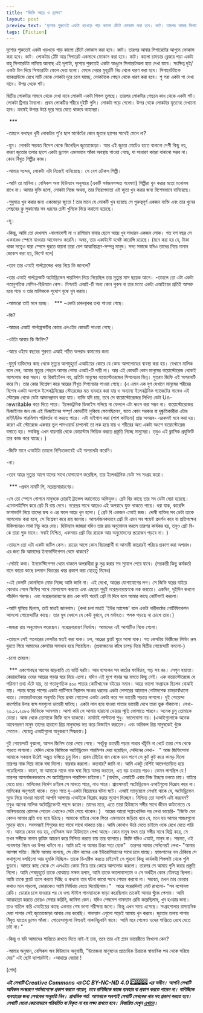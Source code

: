 ```yaml
---
title: "জিফি আদ্রে ও ড্রাগন"
layout: post
preview_text: 'দৃশ্যের শুরুতেই একটা খড়খড়ে গাড় কালো ঠোঁটে ফোকাস করা হবে। কাট। তারপর আবার সিগারেটের আগুনে ফোকাস করা হবে।'
tags: [Fiction]
---
```


দৃশ্যের শুরুতেই একটা খড়খড়ে গাড় কালো ঠোঁটে ফোকাস করা হবে। কাট। তারপর আবার সিগারেটের আগুনে ফোকাস করা হবে। কাট। লোকটার ঠোঁট আর সিগারেট একসাথে ফোকাস করা হবে। কাট। কালো চামড়ার ব্লেজার পড়া একটা বাহু সিগারেটটা নামিয়ে আনছে এই দৃশ্যটা, দৃশ্যের শুরুতেই একটা আঙুলে সিগারেটঅলা হাত দেখা যাবে। সংক্ষিপ্ত দুই/একটা টান দিয়ে সিগারেটটা ফেলে দেয়া হলো। ফেলে দেয়ার মুহূর্তটি নিচ থেকে ধারণ করা হবে। সিগারেটটাকে ব্যাকগ্রাউন্ডে রেখে মাটি থেকে লোকটা দূরে চলে যাচ্ছে, লোকটাকে পেছন থেকে ধারণ করা হবে। শু পরা একটা পা দেখা যাবে। উপর থেকে শট। 

দ্বিতীয় লোকটার সামনে থেকে দেখা যাবে লোকটা একটা পিস্তল তুলছে। তারপর লোকটার পেছনে কাধ থেকে একটা শট। লোকটা ট্রিগার টানলো। প্রথম লোকটির শরীরে দুইটি গুলি। লোকটা পড়ে গেলো। উপর থেকে লোকটার মৃতদেহ দেখানো হবে। ক্রমেই উপরে উঠে দূরে সরে যেতে থাকবে ক্যামেরা। 

&nbsp;
        ***
<!-- ঘিয়ে কালার ডেস্কে একটা লোক একহাতে আঙুল নাচাচ্ছে। সে বলে- -->

-তাহলে বলছেন খুনী লোকটার শু'র ছাপ মার্কেটের কোন জুতার ছাপের সাথেই মেলে না? 

-হুম। লোকটা সম্ভবত বিদেশ থেকে কিনেছিল জুতোজোড়া। আর এই জুতো মোটেও হাতে বানানো দেশী কিছু নয়, কারণ জুতোর তলার ছাপে একটা ড্র্যাগন এমনভাবে আঁকা অবস্থায় পাওয়া গেছে, যা সাধারণ কারো বানানো সম্ভব না। কোন নিঁখুত শিল্পীর কাজ।

-আমার সন্দেহ, লোকটা এটা নিজেই বানিয়েছে। সে বেশ চৌকস শিল্পী। 

-আমি তা মানিনা। বেসিকস অফ হিউম্যান অনুসারে (একটি সর্বজনসম্মত গবেষণা) শিল্পীরা খুন করার মতো মনোবল রাখে না। আমার যুক্তি হলো, লোকটা নিজে অথবা, তার নিয়োগদাতা এই জুতা খুন করার জন্য বিশেষভাবে বানিয়েছে। 

-শুধুমাত্র খুন করার জন্য একজোড়া জুতো ! তার মানে যে লোকটি খুন হয়েছে সে গুরুত্বপূর্ণ একজন ব্যক্তি এবং তার খুনের পেছনের ক্লু লুকানোর সব ধরনের চেষ্টা খুনিকে দিয়ে করানো হয়েছে। 

-হু। 

-কিন্তু, আমি তো দেখলাম -বাংলাদেশী মা ও রাশিয়ান বাবার ছেলে আদ্রে খুব সাধারন একজন লোক। গত দশ বছর সে একবারও স্পেসে যাওয়ার আবেদনও করেনি। অথচ, তার একাউন্টে যথেষ্ট কারেন্সি রয়েছে। (মনে করা হয় যে, টাকা থাকা সত্ত্বেও যারা স্পেসে ঘুরতে যায়না তারা বেশ আত্মনিয়ন্ত্রণ-সম্পন্ন মানুষ। সভ্য সমাজে যদিও তাদের নিয়ে নানান জোকস করা হয়, কিপ্টে বলে) 

-তবে তার এআই গার্লফ্রেন্ডের খবর নিয়ে কি জানলে? 

-তার এআই গার্লফ্রেন্ডটি অটোড্রিভেন পারমিশন নিয়ে নিয়েছিল তার মৃত্যুর মাস ছয়েক আগে। 
-তাহলে তো এটা একটা গতানুগতিক মেশিন-হিউম্যান কেস। নিশ্চয়ই এআই-টি অন্য কোন পুরুষ বা তার মতো একটা এআইয়ের প্রতিই আসক্ত হয়ে পড়ে ও তার মালিককে সুযোগ বুঝে খুন করায়। 

-আমারো তাই মনে হচ্ছে। 
&nbsp;
            ***
-একটা চাঞ্চল্যকর তথ্য পাওয়া গেছে। 

-কি? 

-আদ্রের এআই গার্লফ্রেন্ডটির কোরে এলএইচ কোডটি পাওয়া গেছে। 

-ওইটা আবার কি জিনিস?

-আরে ওইযে বছরের শুরুতে এআই গঠিত অপরাধ কমানোর জন্য 

-মুমূর্ষ ব্যক্তিদের কাছ থেকে মৃত্যুর আগমুহূর্তে এআইয়ের কোরে যে কোড আপলোডের ব্যবস্থা করা হয়। যেখানে মালিক বলে দেন, আমার মৃত্যুর পেছনে আমার পোষ্য এআই-টি দায়ী না। আর এই কোডটি কোন মানুষের বায়োস্টোরেজ থেকেই আপলোড করা সম্ভব। যা রিরাইটেবল নয়, প্রতিটা মানুষের বায়োস্টোরেজের সিগনেচার ভিন্ন। সুতরাং জিফি এই অপরাধটি করে নি। তার কোর বিশ্লেষণ করে আদ্রের নিঁখুত সিগনেচার পাওয়া গেছে। (এ এমন এক যুগ যেখানে মানুষের শরীরের বিশেষ একটা অংশকে ইলেকট্রনিক্সের স্টোরেজের মত ব্যবহার করা যায় ও অন্যান্য ইলেকট্রনিক গ্যাজেটের সাথেও এই স্টোরেজ থেকে ডেটা আদানপ্রদান করা যায়। ব্যক্তি যদি চায়, তবে সে বায়োস্টোরেজের লিখিত ডেটা Un-rewritable করে দিতে পারে। ইলেকট্রনিক ডিভাইস গলিয়ে না ফেললে এটা ধ্বংস করা সম্ভব না। বায়োস্টোরেজের ডিজাইনার জন জে এই ডিজাইনের সম্পূর্ণ কোডটিই লুকিয়ে ফেলেছিলেন, যাতে কোন সরকার বা দুষ্কৃতিকারীরা এটার রাইট/রিড পারমিশন পরিবর্তন না করতে পারে। এটা বাইপাস করা (পাশ কাটানো) প্রায় অসম্ভব- এরকমই মনে করা হয়। কারণ এই স্টোরেজে একবার ভুল পাসওয়ার্ড চাপলেই তা লক হয়ে যায় ও শরীরের অন্য একটা অংশে বায়োস্টোরেজ বসাতে হয়। সবকিছু এখন বায়নারি থেকে কোয়ান্টাম ভিত্তিক করতে প্রস্তুতি নিচ্ছে মানুষেরা। তবুও এই ক্লাসিক প্রযুক্তিটি তার কাজ করে যাচ্ছে। ) 

-জিফি মানে এআইটা তাহলে নিশ্চিতভাবেই এই অপরাধটা করেনি। 

-না। 

-তবে আদ্রে মৃত্যুর আগে যাদের সাথে যোগাযোগ করেছিল, তার ইলেকট্রনিক ডেটা সব সংগ্রহ করো।

&nbsp;
        ***
-প্রথম নামটি পি, নরেন্দ্রনারায়ণের। 

-সে তো স্পেসে গোপনে মানুষকে চোরাই ট্রাভেল করানোতে অভিযুক্ত। গ্রেট বির কাছে তার সব ডেটা দেয়া হয়েছে। এ্যানালাইসিস করে গ্রেট বি রায় দেবে। নরেন্দ্রর সাথে আদ্রেও এই অপরাধে যুক্ত থাকতে পারে। ধরা যাক, কারেন্সি ভাগাভাগি নিয়ে তাদের দ্বন্দ্ব ও এর ফলে আদ্রে খুন হলো। ( গ্রেট বি একজন এআই জজ। দোষী ব্যক্তির সব ডেটা তাকে আপলোড করা হলে, সে বিশ্লেষণ করে রায় জানায়। আশ্চর্যজনকভাবে গ্রেট বি এমন সব পয়েন্ট প্রদর্শন করে যা প্রতিপক্ষের উকিলদেরও মাথা নিচু করে দেয়। হিউম্যান জাজরা যদিও তার রায় অনুমোদন করলে তারপর কার্যকর হয়, তবুও গ্রেট বি-কে তারা গুরু মানে। সবাই নিশ্চিত, একসময় গ্রেট বির রায়কে আর অনুমোদনের প্রয়োজন পড়বে না। ) 

-তাহলে তো এটা একটা জটিল কেস। রায়ের আগে কোন বিচারপ্রার্থী বা আসামী কারোরই পরিচয় প্রকাশ করা অপরাধ। এর জন্য কি আমাদের ইনভেস্টিগেশন থেমে থাকবে? 

-সেটাই কথা। ইনভেস্টিগেশন থেমে থাকলে অপরাধীরা ক্লু লুপ্ত করার সব সুযোগ পেয়ে যাবে। (সরকারী কিছু কর্মকর্তা বাদে কারো কাছে চলমান বিচারের খবর প্রকাশ করা যেহেতু নিষেধ) 

-এই কেসটি কোনদিকে মোড় নিচ্ছে আমি জানি না। এই দেখো, আদ্রের যোগাযোগের লগ। সে জিফি ঘরের বাইরে কোথাও গেলে জিফির সাথে যোগাযোগ করতো এবং এছাড়া শুধুই নরেন্দ্রনারায়ণকে নক করতো। একদিন, দুইদিন কখনো পাঁচদিন পরপর। এবং নরেন্দ্রনারায়ণের রায় এক ঘন্টা পরেই গ্রেট বি দিবে বলে আমার কাছে নোটিফাই করলো। 

-আমি ঘুমিয়ে ছিলাম, তাই মাত্রই জানলাম। (কথা চলা মাত্রই 'ইউর ম্যাসেজ' বলে একটা নারীকন্ঠের নোটিফিকেশন আসলো গোয়েন্দাটির কাছে। তার মুখ দেখলে যে কেউ বুঝবে, সে মর্মাহত। পলক পড়ছে না চোখে তার।) 

-জজরা রায় অনুমোদন করেছেন। নরেন্দ্রনারায়ণ নির্দোষ। আমাদের এই আশাটিও নিভে গেলো। 

-তাহলে সেই গতবারের কেসটার মতই করা যাক। চল, আদ্রের ফ্ল্যাট ঘুরে আসা যাক। গত কেসটায় ভিক্টিমের লিভিং রুম ঘুরতে গিয়ে আমাদের কেসটার সমাধান হয়ে গিয়েছিল। (প্রথমজনের কাঁধে চাপড় দিয়ে দ্বিতীয় গোয়েন্দাটি বললো-) 

-চলো তাহলে।

&nbsp;
        ***
একশোবছর আগের ঝাড়বাতি তে ভর্তি ঘরটা। আর হাস্যকর সব কাঠের ফার্নিচার, গাঢ় সব রঙ। সেগুন হয়তো। কেয়ারটেকার ওদের আদ্রের পড়ার ঘরে নিয়ে এলো। যদিও এই যুগে পড়ার ঘর বলতে কিছু নেই। এক বায়োস্টোরেজে যে পরিমাণ তথ্য এঁটে যায়, তা গতানুগতিক ৫০০ পাতার কোটিখানেক বইয়ের সমান। আদ্রে ভালো সংগ্রাহক ছিলেন বোঝাই যায়। পড়ার ঘরের পাশের একটা পার্টিশনে নিরাপদ সংকর ধরনের একটা লেসারের আড়ালে গোটাদশেক চামড়াবাঁধানো খাতা। কেয়ারটেকারের অনুমতি নিয়ে প্রথম গোয়েন্দা একটা একটা করে সব ডায়েরী পড়তে লাগলো। দুই গোয়েন্দা কার্পেটের উপর বসে সবগুলো ডায়েরী ঘাটছে। একটা লাল হয়ে যাওয়া পাতার ডায়েরী দেখে তারা ভুরু বাঁকালো। লেখা- 
&nbsp;
২০.১২.২০৮০ 
জিফিকে আনলাম। আশা করি সে আমায় হারানো ডোরার স্মৃতি ভোলাতে পারবে। অনেক চুমু তোমাকে ডোরা। আজ থেকে তোমাকে জিফি বলে ডাকবো। নামটাই পাল্টালো শুধু। ভালোবাসা নয়। (এআইগুলোকে অনেক আবেগপ্রবণ মানুষ তাদের হারানো প্রিয় মানুষদের মত করে ডিজাইন করতেন। এবং অবিকল প্রিয় মানুষকেই খুঁজে পেতেন। যেহেতু এআইগুলো অনুকরণে সিদ্ধহস্ত।) 

দুই গোয়েন্দাই বুঝলো, আসল জিনিস তারা পেয়ে গেছে। সবটুকু ডায়েরী পড়ার গাধার খাঁটুনি না খেটে তারা শেষ থেকে পড়তে লাগলো। যেদিন থেকে জিফিকে অটোড্রিভেন পারমিশন দেয়া হয়েছিল, সেদিনের লেখা- 
&nbsp;
" আজ জিফিসোনা আমাকে সকালে উঠেই অদ্ভুত ভঙ্গিতে চুমু দিল। প্রথম ঠোঁটের বাম থেকে ডান পাশে সে কুট কুট করে কামড় দিলো তারপর নাক দিয়ে নাকে ঘষা দিলো। বারবার করলো। কতবার? জানি না। আমি একটু বেশিই আবেগতাড়িত হয়ে পড়েছিলাম। কারণ, মা আমাকে নাকে নাক ঘষা দিয়ে আদর করতেন, এত বড় হওয়ার পরও। কেমন লাগছিল যে ! তারপর আশ্চর্যজনকভাবে সে অটোড্রিভেন পারমিশন চাইলো।" (অর্থ্যাৎ, এআইটি এবার নিজ ইচ্ছায় চলতে চায়। বাইরে যেতে চায়। মালিকের নির্দেশ চাইলে সে মানতে পারে, নাও পারে। প্রায়সময়ই অটোড্রিভেন এআইগুলো বিদ্রোহ করে না। মালিকের অনুগতই থাকে। তবুও শতে দু-একটা বিদ্রোহের ঘটনা ঘটে। এআই ম্যানুয়েলে লেখাই থাকে যে, অটোড্রিভেন মুডে নিয়ে যাওয়া মানেই আপনি আপনার এআইকে বিদ্রোহ করার সুযোগ দিচ্ছেন। নিশ্চিত তো আপনি এটা করবেন? তবুও অনেক মালিক অটোড্রিভেনই পছন্দ করেন। তাদের মতে, এতে তারা হিউম্যান সঙ্গীর সাথে জীবন কাটানোতে যে অনিশ্চয়তার রোমাঞ্চ পেতেন এখানেও সেটা পেয়ে থাকেন।) 
&nbsp;
আদ্রের আরো সপ্তাহখানিক পর লেখা ডায়েরি- "জিফি যেন কেমন আমার প্রতি বন্য হয়ে উঠছে। আমাকে বাইরে থেকে ফিরে এমনভাবে জড়িয়ে ধরে যে, মনে হয় আমার পাজরগুলো মুচড়ে যাবে। সবসময়ই শিশুদের মত সাথে সাথে থাকতে চায়। আমি কোথাও উঠে যেতে চাইলে ওকে রেখে যেতে পারি না। আমার কেমন ভয় হয়, বেসিকস অফ হিউম্যানে লেখা আছে- কোন মানুষ যখন তার সঙ্গীর সাথে বিট্রে করে, সে তখন সঙ্গীকে নানান কৃত্রিম আচরণ করে নিশ্চিত করতে চায় তার ব্যাপারে। জিফি যদিও এআই, মানুষ না। সম্ভবত, ওই গবেষণার নিয়ম ওর উপর খাটবে না। আমি চাই না আমার চিন্তা সত্য হোক" 
&nbsp;
তারপর আবার সেদিনেরই লেখা- "আমার আশঙ্কা সত্যি। জিফি আমায় বলেছে, সে রৌগ নামের এক ইউরোপিয়ানের সাথে চলে যাচ্ছে। হ্যান্ডগানের নল ঠেকিয়ে সে কথাগুলো বলছিলো আর হুমকি দিচ্ছিল- তাকে ডিএক্টিভ করতে চাইলেই সে পুরনো কিন্তু কার্যকরী পিস্তলটা থেকে গুলি ছুড়বে। আমার কাছ থেকে সে এলএইচ কোড নিয়ে তার কোরে আপলোড করলো। তারপর সে আমায় গুলি করার প্রস্তুতি নিলো। আমি শেষমুহূর্তে তাকে বোঝাতে সক্ষম হলাম, আমি তাকে ভালোবাসতাম ও সে অর্থহীন কোন যৌনযন্ত্র ছিলনা। আমি তাকে ফ্ল্যাট ত্যাগ করতে দিচ্ছি ও কখনো তার ঘটনা কারো সাথে শেয়ার করবো না। সম্ভবত, তখন তার ডোরার কথাও মনে পড়লো, ডোরাকেও আমি নির্দ্বিধায় যেতে দিয়েছিলাম।" 
&nbsp;
আদ্রে পরেরদিনই নোট রাখলো- "সব বন্দোবস্ত রেডি। ডোরার চলে যাওয়ার পর যে ওল্ড স্টাইল গানম্যানকে ভাড়া করেছিলাম তাকেই আবার খুঁজে পেলাম। আমি আত্মহত্যা করতে চেয়েও সেবার করিনি, জানিনা কেন। যদিও শেষমেশ গানম্যান রেডি করেছিলাম, খুন হওয়ার জন্য। তাও বাতিল করি এআইয়ের কাছে একবার শেষ ভাগ্য পরীক্ষার জন্যে। কিন্তু এখন সময় এসেছে। সংগ্রহশালার রাসায়নিক দেয়া পাপার সেই জুতোজোড়া আবার বের করেছি। গানম্যান এগুলো পড়েই আমায় খুন করবে। জুতোর তলায় পাপার নিঁখুত হাতের ড্রাগন আঁকা। গোয়েন্দাগুলো নিশ্চয়ই নাকানিচুবানি খাবে। আমি মরে গেলেও ওদের শান্তিতে রেখে যেতে চাই না।" 

-কিন্তু ও যদি আমাদের শান্তিতে রাখতে দিতে নাই-ই চায়, তবে তার এই প্ল্যান ডায়েরীতে লিখলো কেন? 

-আমার অনুমান, বেসিকস অব হিউম্যান অনুযায়ী, "উত্তেজনা মানুষদের প্রাত্যহিক চিন্তাকে স্বাভাবিক পথ থেকে সরিয়ে দেয়" এই ছোট ব্যাপারটাই। 
-আহারে বেচারা ! 

(শেষ)
&nbsp;
&nbsp;
&nbsp;
&nbsp;
&nbsp;



**_এই লেখাটি  Creative Commons এর CC BY-NC-ND 4.0 ![CCBY4](/assets/images/ccbyncnd.png)  এর অধীন। আপনি লেখাটি অবিকল সংস্করণে শর্তসাপেক্ষে  প্রকাশ করতে পারেন,_**
**_তবে বাণিজ্যিক কাজে ব্যবহার বা প্রকাশ করতে পারেন না। বাণিজ্যিক ব্যবহারের জন্য লেখকের অনুমতি নিন।_**
**_প্রাথমিক শর্ত:  আপনাকে অবশ্যই লেখাটি লেখকের নাম সহ প্রকাশ করতে হবে। লেখাটি যেনো কোনোভাবে পরিবর্তিত বা বিকৃত না  হয় লক্ষ্য রাখতে হবে।_**
**_বিস্তারিত দেখুন [এখানে](https://creativecommons.org/licenses/by-nc-nd/4.0/)।_**

